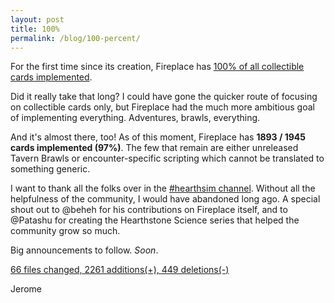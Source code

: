 ```yaml
---
layout: post
title: 100%
permalink: /blog/100-percent/
---
```


For the first time since its creation, Fireplace has [100% of all collectible cards
implemented](https://github.com/jleclanche/fireplace/commit/79f28dcc4f6eaf4fa919d9cc870aae0b539e06ff).

Did it really take that long? I could have gone the quicker route of focusing on
collectible cards only, but Fireplace had the much more ambitious goal of implementing
everything. Adventures, brawls, everything.

And it's almost there, too!
As of this moment, Fireplace has **1893 / 1945 cards implemented (97%)**. The few that
remain are either unreleased Tavern Brawls or encounter-specific scripting which cannot
be translated to something generic.

I want to thank all the folks over in the
[#hearthsim channel](https://webchat.freenode.net/?channels=hearthsim). Without all the
helpfulness of the community, I would have abandoned long ago. A special shout out to
@beheh for his contributions on Fireplace itself, and to @Patashu for creating the
Hearthstone Science series that helped the community grow so much.

Big announcements to follow. *Soon*.

[66 files changed, 2261 additions(+), 449 deletions(-)](https://github.com/jleclanche/fireplace/compare/67a286bd634cc94d7ef07d30903b3654b787b19d...f9dbd4bb8f07e6269c71243a631427d89028420d)

Jerome
